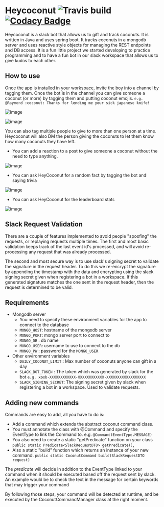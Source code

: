 # Heycoconut ![Travis build](https://travis-ci.com/alecc08/heycoconut.svg?branch=master) [![Codacy Badge](https://api.codacy.com/project/badge/Grade/c08f892014994bde9999fc569810938e)](https://www.codacy.com/project/alecc/heycoconut/dashboard?utm_source=github.com&amp;utm_medium=referral&amp;utm_content=alecc08/heycoconut&amp;utm_campaign=Badge_Grade_Dashboard)
Heycoconut is a slack bot that allows us to gift and track coconuts. It is written in Java and uses spring boot. It tracks coconuts in a mongodb server and uses reactive style objects for managing the REST endpoints and DB access. It is a fun little project we started developing to practice programming and to have a fun bot in our slack workspace that allows us to give kudos to each other.

## How to use
Once the app is installed in your workspace, invite the boy into a channel by tagging them. Once the bot is in the channel you can give someone a coconut (or more) by tagging them and putting coconut emojis. `e.g. @Raymond :coconut: Thanks for lending me your sick japanese knife!`

![image](https://user-images.githubusercontent.com/14881741/43834626-bd07ecba-9adc-11e8-904d-ea3e049079ec.png)

![image](https://user-images.githubusercontent.com/14881741/43834889-df96ffa4-9add-11e8-8cb5-47edf5c95944.png)


You can also tag multiple people to give to more than one person at a time. Heycoconut will also DM the person giving the coconuts to let them know how many coconuts they have left.

- You can add a reaction to a post to give someone a coconut without the need to type anything.

![image](https://user-images.githubusercontent.com/14881741/44824034-81dc1980-abd1-11e8-9994-4551a7193f75.png)

- You can ask HeyCoconut for a random fact by tagging the bot and saying trivia

![image](https://user-images.githubusercontent.com/14881741/44823873-cc10cb00-abd0-11e8-9deb-03a6ca3bdaaa.png)

- You can ask HeyCoconut for the leaderboard stats

![image](https://user-images.githubusercontent.com/14881741/44823924-ffebf080-abd0-11e8-8b92-e5ef62135007.png)

## Slack Request Validation
There are a couple of features implemented to avoid people "spoofing" the requests, or replaying requests multiple times. The first and most basic validation
keeps track of the last event id's processed, and will avoid re-processing any request that was already processed.

The second and most secure way is to use slack's signing secret to validate the signature in the request header. To do this
we re-encrypt the signature by appending the timestamp with the data and encrypting using the slack signing secret given
when registering a bot in a workspace. If this generated signature matches the one sent in the request header, then the request
is determined to be valid.

## Requirements
 - Mongodb server
    - You need to specify these environment variables for the app to connect to the database
    - `MONGO_HOST`: hostname of the mongodb server
    - `MONGO_PORT`: mongo server port to connect to 
    - `MONGO_DB`  : db name
    - `MONGO_USER`: username to use to connect to the db
    - `MONGO_PW`  : password for the `MONGO_USER`
 - Other environment variables
    - `DAILY_COCONUT_LIMIT` : Max number of coconuts anyone can gift in a day
    - `SLACK_BOT_TOKEN`     : The token which was generated by slack for the bot `e.g. xoxb-XXXXXXXXXXXX-XXXXXXXXXXXX-XXXXXXXXXXXXXXXXXX`
    - `SLACK_SIGNING_SECRET`: The signing secret given by slack when registering a bot in a workspace. Used to validate requests.
    
## Adding new commands
Commands are easy to add, all you have to do is:
 - Add a command which extends the abstract coconut command class.
 - You must annotate the class with @Command and specify the EventType to link the Command to. e.g. `@Command(EventType.MESSAGE)`
 - You also need to create a static "getPredicate" function on your class `public static Predicate<SlackRequestDTO> getPredicate()`,
 - Also a static "build" function which returns an instance of your new command. `public static CoconutCommand build(SlackRequestDTO request)`

The *predicate* will decide in addition to the EventType linked to your command when it should be executed based off the request sent by slack.
An example would be to check the text in the message for certain keywords that may trigger your command

By following those steps, your command will be detected at runtime, and be executed by the CoconutCommandManager class at the right moment.
